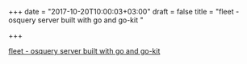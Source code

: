 +++
date = "2017-10-20T10:00:03+03:00"
draft = false
title = "fleet - osquery server built with go and go-kit  "

+++

<p><a href="https://github.com/kolide/fleet">fleet - osquery server built with go and go-kit  </a></p>

